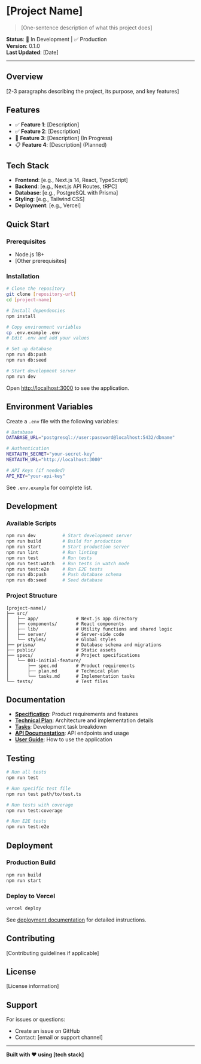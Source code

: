 # [Project Name]

> [One-sentence description of what this project does]

**Status**: 🚧 In Development | ✅ Production  
**Version**: 0.1.0  
**Last Updated**: [Date]

---

## Overview

[2-3 paragraphs describing the project, its purpose, and key features]

## Features

- ✅ **Feature 1**: [Description]
- ✅ **Feature 2**: [Description]
- 🚧 **Feature 3**: [Description] (In Progress)
- 📋 **Feature 4**: [Description] (Planned)

## Tech Stack

- **Frontend**: [e.g., Next.js 14, React, TypeScript]
- **Backend**: [e.g., Next.js API Routes, tRPC]
- **Database**: [e.g., PostgreSQL with Prisma]
- **Styling**: [e.g., Tailwind CSS]
- **Deployment**: [e.g., Vercel]

## Quick Start

### Prerequisites

- Node.js 18+ 
- [Other prerequisites]

### Installation

```bash
# Clone the repository
git clone [repository-url]
cd [project-name]

# Install dependencies
npm install

# Copy environment variables
cp .env.example .env
# Edit .env and add your values

# Set up database
npm run db:push
npm run db:seed

# Start development server
npm run dev
```

Open [http://localhost:3000](http://localhost:3000) to see the application.

## Environment Variables

Create a `.env` file with the following variables:

```bash
# Database
DATABASE_URL="postgresql://user:password@localhost:5432/dbname"

# Authentication
NEXTAUTH_SECRET="your-secret-key"
NEXTAUTH_URL="http://localhost:3000"

# API Keys (if needed)
API_KEY="your-api-key"
```

See `.env.example` for complete list.

## Development

### Available Scripts

```bash
npm run dev          # Start development server
npm run build        # Build for production
npm run start        # Start production server
npm run lint         # Run linting
npm run test         # Run tests
npm run test:watch   # Run tests in watch mode
npm run test:e2e     # Run E2E tests
npm run db:push      # Push database schema
npm run db:seed      # Seed database
```

### Project Structure

```
[project-name]/
├── src/
│   ├── app/              # Next.js app directory
│   ├── components/       # React components
│   ├── lib/              # Utility functions and shared logic
│   ├── server/           # Server-side code
│   └── styles/           # Global styles
├── prisma/               # Database schema and migrations
├── public/               # Static assets
├── specs/                # Project specifications
│   └── 001-initial-feature/
│       ├── spec.md       # Product requirements
│       ├── plan.md       # Technical plan
│       └── tasks.md      # Implementation tasks
└── tests/                # Test files
```

## Documentation

- **[Specification](./specs/001-initial-feature/spec.md)**: Product requirements and features
- **[Technical Plan](./specs/001-initial-feature/plan.md)**: Architecture and implementation details
- **[Tasks](./specs/001-initial-feature/tasks.md)**: Development task breakdown
- **[API Documentation](./docs/API.md)**: API endpoints and usage
- **[User Guide](./docs/USER_GUIDE.md)**: How to use the application

## Testing

```bash
# Run all tests
npm run test

# Run specific test file
npm run test path/to/test.ts

# Run tests with coverage
npm run test:coverage

# Run E2E tests
npm run test:e2e
```

## Deployment

### Production Build

```bash
npm run build
npm run start
```

### Deploy to Vercel

```bash
vercel deploy
```

See [deployment documentation](./docs/DEPLOYMENT.md) for detailed instructions.

## Contributing

[Contributing guidelines if applicable]

## License

[License information]

## Support

For issues or questions:
- Create an issue on GitHub
- Contact: [email or support channel]

---

**Built with ❤️ using [tech stack]**




